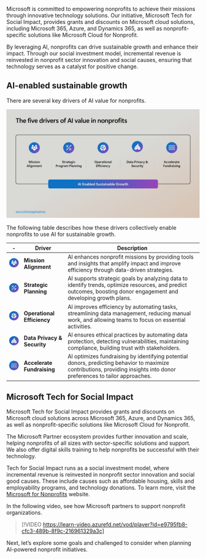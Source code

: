 Microsoft is committed to empowering nonprofits to achieve their missions through innovative technology solutions. Our initiative, Microsoft Tech for Social Impact, provides grants and discounts on Microsoft cloud solutions, including Microsoft 365, Azure, and Dynamics 365, as well as nonprofit-specific solutions like Microsoft Cloud for Nonprofit.

By leveraging AI, nonprofits can drive sustainable growth and enhance their impact. Through our social investment model, incremental revenue is reinvested in nonprofit sector innovation and social causes, ensuring that technology serves as a catalyst for positive change.

## AI-enabled sustainable growth

There are several key drivers of AI value for nonprofits.

![Screenshot of top five drivers of AI value for nonprofits.](../media/2-ai-value.jpg)

The following table describes how these drivers collectively enable nonprofits to use AI for sustainable growth.

| - | Driver | Description |
|--------|--------|--------|
| ![Screenshot of mission alignment icon.](../media/2-mission-alignment.jpg) | **Mission Alignment**     | AI enhances nonprofit missions by providing tools and insights that amplify impact and improve efficiency through data-driven strategies.                                                                        |
| ![Screenshot of strategic planning icon.](../media/2-strategic-planning.jpg) | **Strategic Planning**    | AI supports strategic goals by analyzing data to identify trends, optimize resources, and predict outcomes, boosting donor engagement and developing growth plans.                                               |
| ![Screenshot of operational efficiency icon.](../media/2-operational-efficiency.jpg) | **Operational Efficiency**| AI improves efficiency by automating tasks, streamlining data management, reducing manual work, and allowing teams to focus on essential activities.                                                             |
| ![Screenshot of data privacy and security icon.](../media/2-data-privacy-security.jpg) | **Data Privacy & Security**| AI ensures ethical practices by automating data protection, detecting vulnerabilities, maintaining compliance, building trust with stakeholders.                                                                |
| ![Screenshot of accelerate fundraising icon.](../media/2-accelerate-fundraising.jpg) | **Accelerate Fundraising**| AI optimizes fundraising by identifying potential donors, predicting behavior to maximize contributions, providing insights into donor preferences to tailor approaches.                                        
## Microsoft Tech for Social Impact

Microsoft Tech for Social Impact provides grants and discounts on Microsoft cloud solutions across Microsoft 365, Azure, and Dynamics 365, as well as nonprofit-specific solutions like Microsoft Cloud for Nonprofit.

The Microsoft Partner ecosystem provides further innovation and scale, helping nonprofits of all sizes with sector-specific solutions and support. We also offer digital skills training to help nonprofits be successful with their technology.

Tech for Social Impact runs as a social investment model, where incremental revenue is reinvested in nonprofit sector innovation and social good causes. These include causes such as affordable housing, skills and employability programs, and technology donations. To learn more, visit the [Microsoft for Nonprofits](https://www.microsoft.com/nonprofits) website.

In the following video, see how Microsoft partners to support nonprofit organizations.

> [!VIDEO https://learn-video.azurefd.net/vod/player?id=e9795fb8-cfc3-489b-8f9c-216961329a3c]

Next, let’s explore some goals and challenged to consider when planning AI-powered nonprofit initiatives.
